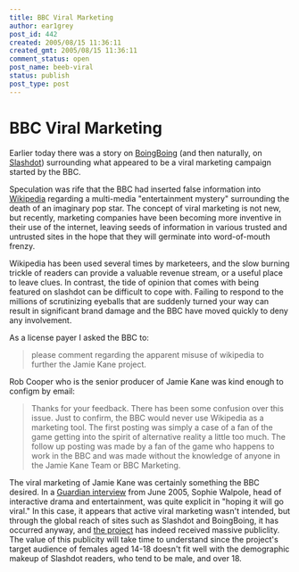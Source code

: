 ```yaml
---
title: BBC Viral Marketing
author: ear1grey
post_id: 442
created: 2005/08/15 11:36:11
created_gmt: 2005/08/15 11:36:11
comment_status: open
post_name: beeb-viral
status: publish
post_type: post
---
```


# BBC Viral Marketing

Earlier today there was a story on [BoingBoing](http://www.boingboing.net/2005/08/13/bbc_punks_wikipedia_.html) (and then naturally, on [Slashdot](http://slashdot.org/article.pl?sid=05/08/15/0048218&tid=98&tid=95)) surrounding what appeared to be a viral marketing campaign started by the BBC.

Speculation was rife that the BBC had inserted false information into [Wikipedia](http://en.wikipedia.org/wiki/Jamie_Kane) regarding a multi-media "entertainment mystery" surrounding the death of an imaginary pop star. The concept of viral marketing is not new, but recently, marketing companies have been becoming more inventive in their use of the internet, leaving seeds of information in various trusted and untrusted sites in the hope that they will germinate into word-of-mouth frenzy.

Wikipedia has been used several times by marketeers, and the slow burning trickle of readers can provide a valuable revenue stream, or a useful place to leave clues. In contrast, the tide of opinion that comes with being featured on slashdot can be difficult to cope with. Failing to respond to the millions of scrutinizing eyeballs that are suddenly turned your way can result in significant brand damage and the BBC have moved quickly to deny any involvement.

As a license payer I asked the BBC to:
> please comment regarding the apparent misuse of wikipedia to further the Jamie Kane project.

Rob Cooper who is the senior producer of Jamie Kane was kind enough to configm by email:

> Thanks for your feedback. There has been some confusion over this issue. Just to confirm, the BBC would never use Wikipedia as a marketing tool. The first posting was simply a case of a fan of the game getting into the spirit of alternative reality a little too much. The follow up posting was made by a fan of the game who happens to work in the BBC and was made without the knowledge of anyone in the Jamie Kane Team or BBC Marketing.

The viral marketing of Jamie Kane was certainly something the BBC desired. In a [Guardian interview](http://www.guardian.co.uk/computergames/story/0,11500,1512131,00.html) from June 2005, Sophie Walpole, head of interactive drama and entertainment, was quite explicit in "hoping it will go viral." In this case, it appears that active viral marketing wasn't intended, but through the global reach of sites such as Slashdot and BoingBoing, it has occurred anyway, and [the project](http://www.bbc.co.uk/jamiekane/) has indeed received massive publiclity. The value of this publicity will take time to understand since the project's target audience of females aged 14-18 doesn't fit well with the demographic makeup of Slashdot readers, who tend to be male, and over 18.
